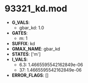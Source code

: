 # 93321_kd.mod

- **G_VALS**:
  - gbar_kd: 1.0
- **GATES**:
  - m: 1
- **SUFFIX**: kd
- **GMAX_NAME**: gbar_kd
- **STATES**: ['m']
- **I_VALS**:
  - 6.3: 1.4665595542162849e-06
  - 37: 1.4665595542162849e-06
- **ERROR_FLAGS**: []

